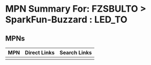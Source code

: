 



# MPN Summary For: FZSBULTO > SparkFun-Buzzard : LED_TO

## MPNs
  

|MPN|Direct Links|Search Links|
| :--- | :--- | :--- |
||||
